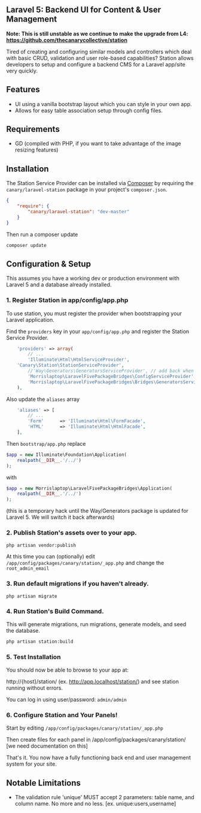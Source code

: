 ## Laravel 5: Backend UI for Content & User Management

**Note: This is still unstable as we continue to make the upgrade from L4: https://github.com/thecanarycollective/station**

Tired of creating and configuring similar models and controllers which deal with basic CRUD, validation and user role-based capabilities? Station allows developers to setup and configure a backend CMS for a Laravel app/site very quickly. 

## Features

* UI using a vanilla bootstrap layout which you can style in your own app.
* Allows for easy table association setup through config files.

## Requirements

* GD (compiled with PHP, if you want to take advantage of the image resizing features)

## Installation 

The Station Service Provider can be installed via [Composer](http://getcomposer.org) by requiring the
`canary/laravel-station` package in your project's `composer.json`.

```json
{
    "require": {
        "canary/laravel-station": "dev-master"
    }
}
```

Then run a composer update
```sh
composer update
```

## Configuration & Setup

This assumes you have a working dev or production environment with Laravel 5 and a database already installed.

### 1. Register Station in app/config/app.php

To use station, you must register the provider when bootstrapping your Laravel application.

Find the `providers` key in your `app/config/app.php` and register the Station Service Provider.

```php
    'providers' => array(
        // ...
        'Illuminate\Html\HtmlServiceProvider',
	'Canary\Station\StationServiceProvider',
        //'Way\Generators\GeneratorsServiceProvider', // add back when we can remove bridge
        'Morrislaptop\LaravelFivePackageBridges\ConfigServiceProvider',
        'Morrislaptop\LaravelFivePackageBridges\Bridges\GeneratorsServiceProvider',
    ),
```

Also update the `aliases` array 

```php 
	'aliases' => [
		// ...
		'Form' 		=> 'Illuminate\Html\FormFacade', 
		'HTML'		=> 'Illuminate\Html\HtmlFacade',
	],
```

Then `bootstrap/app.php` replace

```php
$app = new Illuminate\Foundation\Application(
    realpath(__DIR__.'/../')
);
```

with

```php
$app = new Morrislaptop\LaravelFivePackageBridges\Application(
    realpath(__DIR__.'/../')
);
```

(this is a temporary hack until the Way/Generators package is updated for Laravel 5. We will switch it back afterwards)

### 2. Publish Station's assets over to your app.

```sh
php artisan vendor:publish
```

At this time you can (optionally) edit `/app/config/packages/canary/station/_app.php` and change the `root_admin_email`

### 3. Run default migrations if you haven't already. 

`php artisan migrate` 

### 4. Run Station's Build Command. 

This will generate migrations, run migrations, generate models, and seed the database.

```sh
php artisan station:build 
```

### 5. Test Installation

You should now be able to browse to your app at:

http://{host}/station/ (ex. http://app.localhost/station/) and see station running without errors.

You can log in using user/password: `admin/admin`

### 6. Configure Station and Your Panels!

Start by editing `/app/config/packages/canary/station/_app.php`

Then create files for each panel in /app/config/packages/canary/station/ [we need documentation on this]

That's it. You now have a fully functioning back end and user management system for your site.

## Notable Limitations

* The validation rule 'unique' MUST accept 2 parameters: table name, and column name. No more and no less. [ex. unique:users,username]
